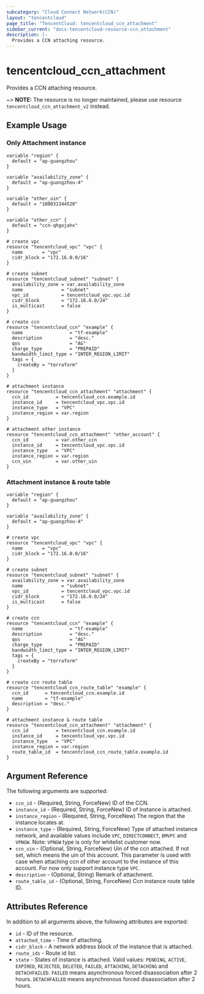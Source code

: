 ```yaml
---
subcategory: "Cloud Connect Network(CCN)"
layout: "tencentcloud"
page_title: "TencentCloud: tencentcloud_ccn_attachment"
sidebar_current: "docs-tencentcloud-resource-ccn_attachment"
description: |-
  Provides a CCN attaching resource.
---
```


# tencentcloud_ccn_attachment

Provides a CCN attaching resource.

~> **NOTE:** The resource is no longer maintained, please use resource `tencentcloud_ccn_attachment_v2` instead.

## Example Usage

### Only Attachment instance

```hcl
variable "region" {
  default = "ap-guangzhou"
}

variable "availability_zone" {
  default = "ap-guangzhou-4"
}

variable "other_uin" {
  default = "100031344528"
}

variable "other_ccn" {
  default = "ccn-qhgojahx"
}

# create vpc
resource "tencentcloud_vpc" "vpc" {
  name       = "vpc"
  cidr_block = "172.16.0.0/16"
}

# create subnet
resource "tencentcloud_subnet" "subnet" {
  availability_zone = var.availability_zone
  name              = "subnet"
  vpc_id            = tencentcloud_vpc.vpc.id
  cidr_block        = "172.16.0.0/24"
  is_multicast      = false
}

# create ccn
resource "tencentcloud_ccn" "example" {
  name                 = "tf-example"
  description          = "desc."
  qos                  = "AG"
  charge_type          = "PREPAID"
  bandwidth_limit_type = "INTER_REGION_LIMIT"
  tags = {
    createBy = "terraform"
  }
}

# attachment instance
resource "tencentcloud_ccn_attachment" "attachment" {
  ccn_id          = tencentcloud_ccn.example.id
  instance_id     = tencentcloud_vpc.vpc.id
  instance_type   = "VPC"
  instance_region = var.region
}

# attachment other instance
resource "tencentcloud_ccn_attachment" "other_account" {
  ccn_id          = var.other_ccn
  instance_id     = tencentcloud_vpc.vpc.id
  instance_type   = "VPC"
  instance_region = var.region
  ccn_uin         = var.other_uin
}
```

### Attachment instance & route table

```hcl
variable "region" {
  default = "ap-guangzhou"
}

variable "availability_zone" {
  default = "ap-guangzhou-4"
}

# create vpc
resource "tencentcloud_vpc" "vpc" {
  name       = "vpc"
  cidr_block = "172.16.0.0/16"
}

# create subnet
resource "tencentcloud_subnet" "subnet" {
  availability_zone = var.availability_zone
  name              = "subnet"
  vpc_id            = tencentcloud_vpc.vpc.id
  cidr_block        = "172.16.0.0/24"
  is_multicast      = false
}

# create ccn
resource "tencentcloud_ccn" "example" {
  name                 = "tf-example"
  description          = "desc."
  qos                  = "AG"
  charge_type          = "PREPAID"
  bandwidth_limit_type = "INTER_REGION_LIMIT"
  tags = {
    createBy = "terraform"
  }
}

# create ccn route table
resource "tencentcloud_ccn_route_table" "example" {
  ccn_id      = tencentcloud_ccn.example.id
  name        = "tf-example"
  description = "desc."
}

# attachment instance & route table
resource "tencentcloud_ccn_attachment" "attachment" {
  ccn_id          = tencentcloud_ccn.example.id
  instance_id     = tencentcloud_vpc.vpc.id
  instance_type   = "VPC"
  instance_region = var.region
  route_table_id  = tencentcloud_ccn_route_table.example.id
}
```

## Argument Reference

The following arguments are supported:

* `ccn_id` - (Required, String, ForceNew) ID of the CCN.
* `instance_id` - (Required, String, ForceNew) ID of instance is attached.
* `instance_region` - (Required, String, ForceNew) The region that the instance locates at.
* `instance_type` - (Required, String, ForceNew) Type of attached instance network, and available values include `VPC`, `DIRECTCONNECT`, `BMVPC` and `VPNGW`. Note: `VPNGW` type is only for whitelist customer now.
* `ccn_uin` - (Optional, String, ForceNew) Uin of the ccn attached. If not set, which means the uin of this account. This parameter is used with case when attaching ccn of other account to the instance of this account. For now only support instance type `VPC`.
* `description` - (Optional, String) Remark of attachment.
* `route_table_id` - (Optional, String, ForceNew) Ccn instance route table ID.

## Attributes Reference

In addition to all arguments above, the following attributes are exported:

* `id` - ID of the resource.
* `attached_time` - Time of attaching.
* `cidr_block` - A network address block of the instance that is attached.
* `route_ids` - Route id list.
* `state` - States of instance is attached. Valid values: `PENDING`, `ACTIVE`, `EXPIRED`, `REJECTED`, `DELETED`, `FAILED`, `ATTACHING`, `DETACHING` and `DETACHFAILED`. `FAILED` means asynchronous forced disassociation after 2 hours. `DETACHFAILED` means asynchronous forced disassociation after 2 hours.


